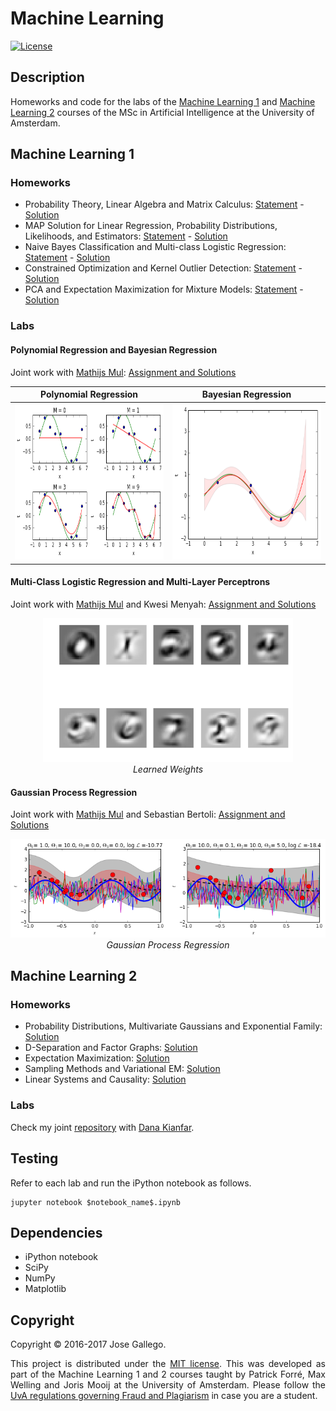 # Machine Learning

[![License](http://img.shields.io/:license-mit-blue.svg)](LICENSE)

## Description

Homeworks and code for the labs of the [Machine Learning 1](http://coursecatalogue.uva.nl/xmlpages/page/2016-2017-en/search-course/course/23348) and [Machine Learning 2](http://coursecatalogue.uva.nl/xmlpages/page/2017-2018-en/search-course/course/34043) courses of the MSc in Artificial Intelligence at the University of Amsterdam.

## Machine Learning 1

### Homeworks
- Probability Theory, Linear Algebra and Matrix Calculus: [Statement](ml1_hw/ml1_hw1.pdf) - [Solution](ml1_hw/HW1_gallegoposada.pdf)
- MAP Solution for Linear Regression, Probability Distributions, Likelihoods, and Estimators: [Statement](ml1_hw/ml1_hw2.pdf) - [Solution](ml1_hw/HW2_gallegoposada.pdf)
- Naive Bayes Classification and Multi-class Logistic Regression: [Statement](ml1_hw/ml1_hw3.pdf) - [Solution](ml1_hw/HW3gallegoposada.pdf)
- Constrained Optimization and Kernel Outlier Detection: [Statement](ml1_hw/ml1_hw4.pdf) - [Solution](ml1_hw/HW4_gallegoposada.pdf)
- PCA and Expectation Maximization for Mixture Models: [Statement](ml1_hw/ml1_hw5.pdf) - [Solution](ml1_hw/HW5_gallegoposada.pdf)

### Labs
#### Polynomial Regression and Bayesian Regression
Joint work with [Mathijs Mul](https://www.illc.uva.nl/MScLogic/people/show_person.php?Person_id=Mul+M.S.): [Assignment and Solutions](ml1_labs/lab1/lab01_mul_gallegoposada.ipynb)


Polynomial Regression             |  Bayesian Regression
:-------------------------:|:-------------------------:
<img src="img/lab1_poly_reg.png" width="400" height="250" />  |  <img src="img/lab1_bayes_reg.png" width="400" height="250"/>

#### Multi-Class Logistic Regression and Multi-Layer Perceptrons
Joint work with [Mathijs Mul](https://www.illc.uva.nl/MScLogic/people/show_person.php?Person_id=Mul+M.S.) and Kwesi Menyah: [Assignment and Solutions](ml1_labs/lab2/lab02_mul_gallegoposada_menyah.ipynb)

<p align="center">
  <img src="img/lab2_weights.png" width="400" /><br />
  <i>Learned Weights</i>
</p>

#### Gaussian Process Regression
Joint work with [Mathijs Mul](https://www.illc.uva.nl/MScLogic/people/show_person.php?Person_id=Mul+M.S.) and Sebastian Bertoli: [Assignment and Solutions](ml1_labs/lab2/lab03_mul_gallegoposada_bertoli.ipynb)

<p align="center">
  <img src="img/lab3_gp.png" width="650" /><br />
  <i>Gaussian Process Regression</i>
</p>

## Machine Learning 2

### Homeworks
- Probability Distributions, Multivariate Gaussians and Exponential Family: [Solution](ml2_hw/hw1_gallegoposada.pdf)
- D-Separation and Factor Graphs: [Solution](ml2_hw/hw3_gallegoposada.pdf)
- Expectation Maximization: [Solution](ml2_hw/hw4_gallegoposada.pdf)
- Sampling Methods and Variational EM: [Solution](ml2_hw/hw5_gallegoposada.pdf)
- Linear Systems and Causality: [Solution](ml2_hw/hw6_gallegoposada.pdf)

### Labs

Check my joint [repository](https://github.com/danakianfar/machine_learning_2_labs) with [Dana Kianfar](https://github.com/danakianfar).

## Testing
Refer to each lab and run the iPython notebook as follows.
``` 
jupyter notebook $notebook_name$.ipynb
```

## Dependencies
- iPython notebook
- SciPy
- NumPy
- Matplotlib

## Copyright

Copyright © 2016-2017 Jose Gallego.

<p align="justify">
This project is distributed under the <a href="LICENSE">MIT license</a>. This was developed as part of the Machine Learning 1 and 2 courses taught by Patrick Forré, Max Welling and Joris Mooij at the University of Amsterdam. Please follow the <a href="http://student.uva.nl/en/az/content/plagiarism-and-fraud/plagiarism-and-fraud.html">UvA regulations governing Fraud and Plagiarism</a> in case you are a student.
</p>
